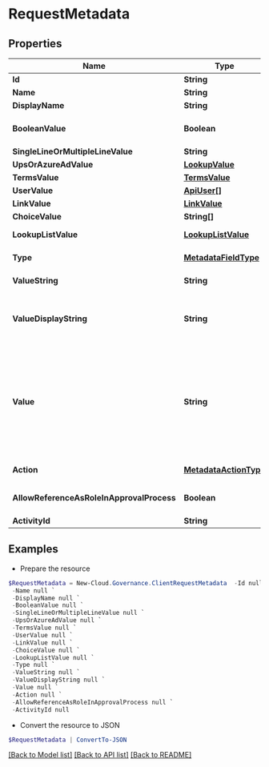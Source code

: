 # RequestMetadata
## Properties

Name | Type | Description | Notes
------------ | ------------- | ------------- | -------------
**Id** | **String** | Id of metadata. | [optional] 
**Name** | **String** | Name of metadata. | [optional] 
**DisplayName** | **String** |  | [optional] 
**BooleanValue** | **Boolean** | Value of Yes/No metadata. | [optional] [default to $false]
**SingleLineOrMultipleLineValue** | **String** | Value of Single/Multiple line of text metadata. | [optional] 
**UpsOrAzureAdValue** | [**LookupValue**](LookupValue.md) | Value of User Profile or Azure AD metadata. | [optional] 
**TermsValue** | [**TermsValue**](TermsValue.md) | Value of Managed metadata metadata. | [optional] 
**UserValue** | [**ApiUser[]**](ApiUser.md) | Value of Person or Group metadata. | [optional] 
**LinkValue** | [**LinkValue**](LinkValue.md) | Value of Hyperlink metadata. | [optional] 
**ChoiceValue** | **String[]** | Value of Choice metadata. | [optional] 
**LookupListValue** | [**LookupListValue**](LookupListValue.md) | Value of Lookup to SharePoint library/list metadata. | [optional] 
**Type** | [**MetadataFieldType**](MetadataFieldType.md) | Type of metadata. | [optional] [readonly] 
**ValueString** | **String** | Display value of metadata. | [optional] [readonly] 
**ValueDisplayString** | **String** | Display value of metadata for show in the page.             The customer maybe depend the valueString to do something, so we need a new property for show in the page             GAO-43948 | [optional] 
**Value** | **String** | Value of metadata, you can set this value for all metadata types when calling API             Examples:             Yes/No metadata: &quot;&quot;True&quot;&quot;             User Profile or Azure AD metadata: &quot;&quot;user1@example.com&quot;&quot;             Managed metadata metadata: &quot;&quot;term1;term2&quot;&quot;             Person or Group metadata: &quot;&quot;user1@example.com;user2@example.com&quot;&quot;             Hyperlink metadata: &quot;&quot;linktitle;linkaddress&quot;&quot;             Lookup to SharePoint library/list metadata: &quot;&quot;value&quot;&quot;             Choice metadata: &quot;&quot;choice1;choice2&quot;&quot; | [optional] 
**Action** | [**MetadataActionType**](MetadataActionType.md) | Action of metadata, used in change workspace metadata service. | [optional] 
**AllowReferenceAsRoleInApprovalProcess** | **Boolean** | Whether the metadata is allowed to be referenced as a variable role that can be selected in an approval process. | [optional] [default to $false]
**ActivityId** | **String** |  | [optional] 

## Examples

- Prepare the resource
```powershell
$RequestMetadata = New-Cloud.Governance.ClientRequestMetadata  -Id null `
 -Name null `
 -DisplayName null `
 -BooleanValue null `
 -SingleLineOrMultipleLineValue null `
 -UpsOrAzureAdValue null `
 -TermsValue null `
 -UserValue null `
 -LinkValue null `
 -ChoiceValue null `
 -LookupListValue null `
 -Type null `
 -ValueString null `
 -ValueDisplayString null `
 -Value null `
 -Action null `
 -AllowReferenceAsRoleInApprovalProcess null `
 -ActivityId null
```

- Convert the resource to JSON
```powershell
$RequestMetadata | ConvertTo-JSON
```

[[Back to Model list]](../README.md#documentation-for-models) [[Back to API list]](../README.md#documentation-for-api-endpoints) [[Back to README]](../README.md)

